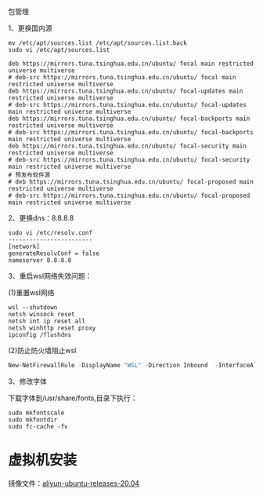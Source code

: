 包管理

1、更换国内源

```shell
mv /etc/apt/sources.list /etc/apt/sources.list.back
sudo vi /etc/apt/sources.list
```

```shell
deb https://mirrors.tuna.tsinghua.edu.cn/ubuntu/ focal main restricted universe multiverse
# deb-src https://mirrors.tuna.tsinghua.edu.cn/ubuntu/ focal main restricted universe multiverse
deb https://mirrors.tuna.tsinghua.edu.cn/ubuntu/ focal-updates main restricted universe multiverse
# deb-src https://mirrors.tuna.tsinghua.edu.cn/ubuntu/ focal-updates main restricted universe multiverse
deb https://mirrors.tuna.tsinghua.edu.cn/ubuntu/ focal-backports main restricted universe multiverse
# deb-src https://mirrors.tuna.tsinghua.edu.cn/ubuntu/ focal-backports main restricted universe multiverse
deb https://mirrors.tuna.tsinghua.edu.cn/ubuntu/ focal-security main restricted universe multiverse
# deb-src https://mirrors.tuna.tsinghua.edu.cn/ubuntu/ focal-security main restricted universe multiverse
# 预发布软件源
# deb https://mirrors.tuna.tsinghua.edu.cn/ubuntu/ focal-proposed main restricted universe multiverse
# deb-src https://mirrors.tuna.tsinghua.edu.cn/ubuntu/ focal-proposed main restricted universe multiverse
```

2、更换dns：8.8.8.8

```shell
sudo vi /etc/resolv.conf
------------------------
[network]
generateResolvConf = false
nameserver 8.8.8.8
```

3、重启wsl网络失效问题：

(1)重置wsl网络

```shell
wsl --shutdown
netsh winsock reset
netsh int ip reset all
netsh winhttp reset proxy
ipconfig /flushdns
```

(2)防止防火墙阻止wsl

```powershell
New-NetFirewallRule -DisplayName "WSL" -Direction Inbound  -InterfaceAlias "vEthernet (WSL)"  -Action Allow
```

3、修改字体

下载字体到/usr/share/fonts,目录下执行：

```shell
sudo mkfontscale
sudo mkfontdir
sudo fc-cache -fv
```

# 虚拟机安装

镜像文件：[aliyun-ubuntu-releases-20.04](https://mirrors.aliyun.com/ubuntu-releases/20.04/)
